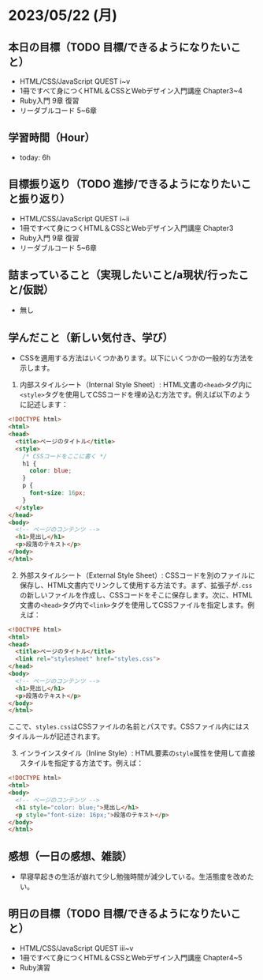 # 2023/05/22 (月)

## 本日の目標（TODO 目標/できるようになりたいこと）

- HTML/CSS/JavaScript QUEST i~v
- 1冊ですべて身につくHTML＆CSSとWebデザイン入門講座 Chapter3~4
- Ruby入門 9章 復習
- リーダブルコード 5~6章

## 学習時間（Hour）

- today: 6h

## 目標振り返り（TODO 進捗/できるようになりたいこと振り返り）

- HTML/CSS/JavaScript QUEST i~ⅱ
- 1冊ですべて身につくHTML＆CSSとWebデザイン入門講座 Chapter3
- Ruby入門 9章 復習
- リーダブルコード 5~6章

## 詰まっていること（実現したいこと/a現状/行ったこと/仮説）

- 無し

## 学んだこと（新しい気付き、学び）

- CSSを適用する方法はいくつかあります。以下にいくつかの一般的な方法を示します。

1. 内部スタイルシート（Internal Style Sheet）: HTML文書の`<head>`タグ内に`<style>`タグを使用してCSSコードを埋め込む方法です。例えば以下のように記述します：

```html
<!DOCTYPE html>
<html>
<head>
  <title>ページのタイトル</title>
  <style>
    /* CSSコードをここに書く */
    h1 {
      color: blue;
    }
    p {
      font-size: 16px;
    }
  </style>
</head>
<body>
  <!-- ページのコンテンツ -->
  <h1>見出し</h1>
  <p>段落のテキスト</p>
</body>
</html>
```

2. 外部スタイルシート（External Style Sheet）: CSSコードを別のファイルに保存し、HTML文書内でリンクして使用する方法です。まず、拡張子が`.css`の新しいファイルを作成し、CSSコードをそこに保存します。次に、HTML文書の`<head>`タグ内で`<link>`タグを使用してCSSファイルを指定します。例えば：

```html
<!DOCTYPE html>
<html>
<head>
  <title>ページのタイトル</title>
  <link rel="stylesheet" href="styles.css">
</head>
<body>
  <!-- ページのコンテンツ -->
  <h1>見出し</h1>
  <p>段落のテキスト</p>
</body>
</html>
```

ここで、`styles.css`はCSSファイルの名前とパスです。CSSファイル内にはスタイルルールが記述されます。

3. インラインスタイル（Inline Style）: HTML要素の`style`属性を使用して直接スタイルを指定する方法です。例えば：

```html
<!DOCTYPE html>
<html>
<body>
  <!-- ページのコンテンツ -->
  <h1 style="color: blue;">見出し</h1>
  <p style="font-size: 16px;">段落のテキスト</p>
</body>
</html>
```

## 感想（一日の感想、雑談）

- 早寝早起きの生活が崩れて少し勉強時間が減少している。生活態度を改めたい。

## 明日の目標（TODO 目標/できるようになりたいこと）

- HTML/CSS/JavaScript QUEST ⅲ~v
- 1冊ですべて身につくHTML＆CSSとWebデザイン入門講座 Chapter4~5
- Ruby演習